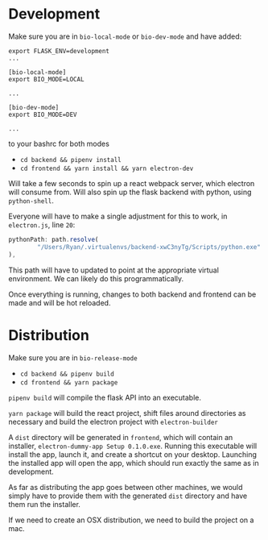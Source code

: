 # Development

Make sure you are in `bio-local-mode` or `bio-dev-mode` and have added:

```
export FLASK_ENV=development
...

[bio-local-mode]
export BIO_MODE=LOCAL

...

[bio-dev-mode]
export BIO_MODE=DEV

...
```

to your bashrc for both modes

- `cd backend && pipenv install`
- `cd frontend && yarn install && yarn electron-dev`

Will take a few seconds to spin up a react webpack server, which electron will consume from. Will also spin up the flask backend with python, using `python-shell`.

Everyone will have to make a single adjustment for this to work, in `electron.js`, line `20`:

```js
pythonPath: path.resolve(
        "/Users/Ryan/.virtualenvs/backend-xwC3nyTg/Scripts/python.exe"
),
```

This path will have to updated to point at the appropriate virtual environment. We can likely do this programmatically.

Once everything is running, changes to both backend and frontend can be made and will be hot reloaded.

# Distribution

Make sure you are in `bio-release-mode`

- `cd backend && pipenv build`
- `cd frontend && yarn package`

`pipenv build` will compile the flask API into an executable.

`yarn package` will build the react project, shift files around directories as necessary and build the electron project with `electron-builder`

A `dist` directory will be generated in `frontend`, which will contain an installer, `electron-dummy-app Setup 0.1.0.exe`. Running this executable will install the app, launch it, and create a shortcut on your desktop. Launching the installed app will open the app, which should run exactly the same as in development.

As far as distributing the app goes between other machines, we would simply have to provide them with the generated `dist` directory and have them run the installer.

If we need to create an OSX distribution, we need to build the project on a mac.

